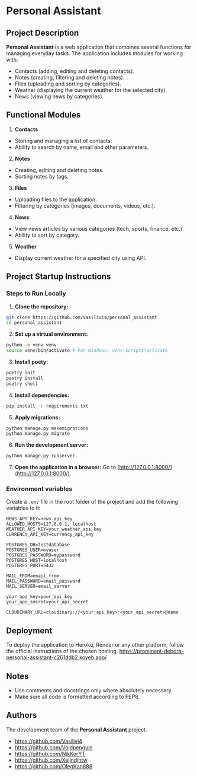 # Personal Assistant

## Project Description

**Personal Assistant** is a web application that combines several functions for managing everyday tasks. The application includes modules for working with:
- Contacts (adding, editing and deleting contacts).
- Notes (creating, filtering and deleting notes).
- Files (uploading and sorting by categories).
- Weather (displaying the current weather for the selected city).
- News (viewing news by categories).

## Functional Modules

1. **Contacts**
- Storing and managing a list of contacts.
- Ability to search by name, email and other parameters.

2. **Notes**
- Creating, editing and deleting notes.
- Sorting notes by tags.

3. **Files**
- Uploading files to the application.
- Filtering by categories (images, documents, videos, etc.).

4. **News**
- View news articles by various categories (tech, sports, finance, etc.).
- Ability to sort by category.

5. **Weather**
- Display current weather for a specified city using API.

## Project Startup Instructions

### Steps to Run Locally

1. **Clone the repository:**
```bash
git clone https://github.com/Vasilivi4/personal_assistant
cd personal_assistant
```

2. **Set up a virtual environment:**
```bash
python -m venv venv
source venv/bin/activate # For Windows: venv\Scripts\activate
```
3. **Install poety:**
```bash
poetry init
poetry install
poetry shell
```

4. **Install dependencies:**
```bash
pip install -r requirements.txt
```

5. **Apply migrations:**
```bash
python manage.py makemigrations
python manage.py migrate
```

6. **Run the development server:**
```bash
python manage.py runserver
```

7. **Open the application in a browser:**
Go to [http://127.0.0.1:8000/](http://127.0.0.1:8000/).

### Environment variables

Create a `.env` file in the root folder of the project and add the following variables to it:
```env
NEWS_API_KEY=news_api_key
ALLOWED_HOSTS=127.0.0.1, localhost
WEATHER_API_KEY=your_weather_api_key
CURRENCY_API_KEY=currency_api_key

POSTGRES_DB=testdatabase
POSTGRES_USER=myuser
POSTGRES_PASSWORD=mypassword
POSTGRES_HOST=localhost
POSTGRES_PORT=5432

MAIL_FROM=email_from
MAIL_PASSWORD=email_password
MAIL_SERVER=email_server

your_api_key=your_api_key
your_api_secret=your_api_secret

CLOUDINARY_URL=cloudinary://<your_api_key>:<your_api_secret>@name
```

## Deployment

To deploy the application to Heroku, Render or any other platform, follow the official instructions of the chosen hosting.
https://prominent-debora-personal-assistant-c261ddb2.koyeb.app/

## Notes
- Use comments and docstrings only where absolutely necessary.
- Make sure all code is formatted according to PEP8.

## Authors
The development team of the **Personal Assistant** project.
- https://github.com/Vasilivi4
- https://github.com/Vojdpenguin
- https://github.com/NikKorYT
- https://github.com/Xeljndjhtw
- https://github.com/OlegKan888
